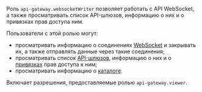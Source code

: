 Роль `api-gateway.websocketWriter` позволяет работать с API WebSocket, а также просматривать список API-шлюзов, информацию о них и о привязках прав доступа ним.

Пользователи с этой ролью могут:
* просматривать информацию о соединениях [WebSocket](../../api-gateway/concepts/index.md#websocket) и закрывать их, а также отправлять данные через такие соединения;
* просматривать список [API-шлюзов](../../api-gateway/concepts/index.md), информацию о них и о [привязках](../../iam/concepts/access-control/index.md#access-bindings) прав доступа к ним;
* просматривать информацию о [каталоге](../../resource-manager/concepts/resources-hierarchy.md#folder).

Включает разрешения, предоставляемые ролью `api-gateway.viewer`.